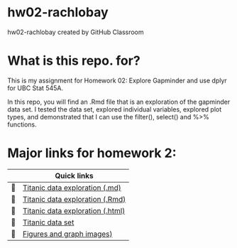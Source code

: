 # hw02-rachlobay
hw02-rachlobay created by GitHub Classroom

# What is this repo. for?

This is my assignment for Homework 02: Explore Gapminder and use dplyr for UBC Stat 545A. 

In this repo, you will find an .Rmd file that is an exploration of the gapminder data set. I tested the data set, explored individual variables, explored plot types, and demonstrated that I can use the filter(), select() and %>% functions.

# Major links for homework 2:

|               | Quick links|
| ------------- |-------------|
|  :ship:   | [Titanic data exploration (.md)](https://github.com/STAT545-UBC-students/hw02-rachlobay/blob/master/titanic-exploration-html-md-Rmd-and-dataset/HW5-Titanic-exploration.md)| 
|  :ship:   | [Titanic data exploration (.Rmd)](https://github.com/STAT545-UBC-students/hw02-rachlobay/blob/master/titanic-exploration-html-md-Rmd-and-dataset/HW5-Titanic-exploration.Rmd)| 
|  :ship:  | [Titanic data exploration (.html)](https://github.com/STAT545-UBC-students/hw02-rachlobay/blob/master/titanic-exploration-html-md-Rmd-and-dataset/HW5-Titanic-exploration.html)|
|  :ship:  | [Titanic data set](https://github.com/STAT545-UBC-students/hw02-rachlobay/tree/master/titanic-exploration-html-md-Rmd-and-dataset/titanic-dataset)|
|  :ship:  | [Figures and graph images)](https://github.com/STAT545-UBC-students/hw02-rachlobay/tree/master/titanic-exploration-html-md-Rmd-and-dataset/HW5-Titanic-exploration_files)|


